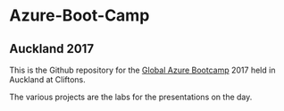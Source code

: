 # Azure-Boot-Camp

## Auckland 2017

This is the Github repository for the [Global Azure Bootcamp](https://global.azurebootcamp.net/) 2017 held in Auckland at Cliftons.

The various projects are the labs for the presentations on the day.






